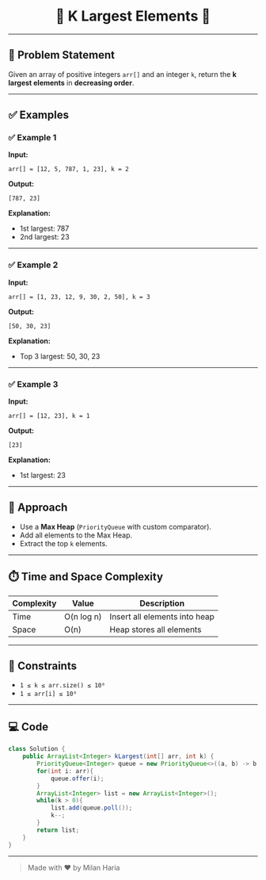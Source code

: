 <h1 align="center">🔢 K Largest Elements 🔢</h1>

---

## 📝 Problem Statement

Given an array of positive integers `arr[]` and an integer `k`, return the **k largest elements** in **decreasing order**.

---

## ✅ Examples

### ✅ Example 1

**Input:**  
```
arr[] = [12, 5, 787, 1, 23], k = 2
```

**Output:**  
```
[787, 23]
```

**Explanation:**  
- 1st largest: 787  
- 2nd largest: 23

---

### ✅ Example 2

**Input:**  
```
arr[] = [1, 23, 12, 9, 30, 2, 50], k = 3
```

**Output:**  
```
[50, 30, 23]
```

**Explanation:**  
- Top 3 largest: 50, 30, 23

---

### ✅ Example 3

**Input:**  
```
arr[] = [12, 23], k = 1
```

**Output:**  
```
[23]
```

**Explanation:**  
- 1st largest: 23

---

## 🧠 Approach

- Use a **Max Heap** (`PriorityQueue` with custom comparator).
- Add all elements to the Max Heap.
- Extract the top `k` elements.

---

## ⏱️ Time and Space Complexity

| Complexity | Value         | Description                        |
|------------|---------------|------------------------------------|
| Time       | O(n log n)    | Insert all elements into heap      |
| Space      | O(n)          | Heap stores all elements           |

---

## 🎯 Constraints

- `1 ≤ k ≤ arr.size() ≤ 10⁶`
- `1 ≤ arr[i] ≤ 10⁶`

---

## 💻 Code

```java
class Solution {
    public ArrayList<Integer> kLargest(int[] arr, int k) {
        PriorityQueue<Integer> queue = new PriorityQueue<>((a, b) -> b - a);
        for(int i: arr){
            queue.offer(i);
        }
        ArrayList<Integer> list = new ArrayList<Integer>();
        while(k > 0){
            list.add(queue.poll());
            k--;
        }
        return list;
    }
}
```

---

> Made with ❤️ by Milan Haria
